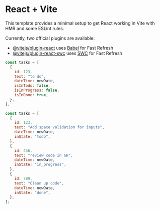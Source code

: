 # React + Vite

This template provides a minimal setup to get React working in Vite with HMR and some ESLint rules.

Currently, two official plugins are available:

- [@vitejs/plugin-react](https://github.com/vitejs/vite-plugin-react/blob/main/packages/plugin-react/README.md) uses [Babel](https://babeljs.io/) for Fast Refresh
- [@vitejs/plugin-react-swc](https://github.com/vitejs/vite-plugin-react-swc) uses [SWC](https://swc.rs/) for Fast Refresh

```js
const tasks = [
  {
    id: 123,
    text: "to do",
    dateTime: newDate,
    isInTodo: false,
    isInProgress: false,
    isInDone: true,
  },
];
```

```js
const tasks = [
  {
    id: 123,
    text: "Add space validation for inputs",
    dateTime: newDate,
    inState: "todo",
  },
  {
    id: 456,
    text: "review code in GH",
    dateTime: newDate,
    inState: "in_progress",
  },
  {
    id: 789,
    text: "Clean up code",
    dateTime: newDate,
    inState: "done",
  },
];
```
